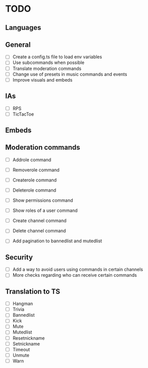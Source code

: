 # TODO

## Languages

## General

- [ ] Create a config.ts file to load env variables
- [ ] Use subcommands when possible
- [ ] Translate moderation commands
- [ ] Change use of presets in music commands and events
- [ ] Improve visuals and embeds

## IAs

- [ ] RPS
- [ ] TicTacToe

## Embeds

## Moderation commands

- [ ] Addrole command
- [ ] Removerole command
- [ ] Createrole command
- [ ] Deleterole command
- [ ] Show permissions command
- [ ] Show roles of a user command
- [ ] Create channel command
- [ ] Delete channel command

- [ ] Add pagination to bannedlist and mutedlist

## Security

- [ ] Add a way to avoid users using commands in certain channels
- [ ] More checks regarding who can receive certain commands

## Translation to TS

- [ ] Hangman
- [ ] Trivia
- [ ] Bannedlist
- [ ] Kick
- [ ] Mute
- [ ] Mutedlist
- [ ] Resetnickname
- [ ] Setnickname
- [ ] Timeout
- [ ] Unmute
- [ ] Warn
